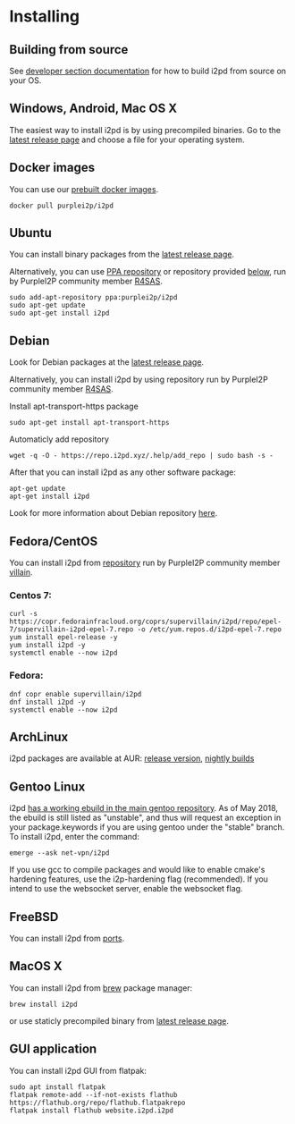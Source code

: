 Installing
==========

Building from source
--------------------

See [developer section documentation](../devs/building/requirements.md) for how to build i2pd from source on your OS.


Windows, Android, Mac OS X  
--------------------------

The easiest way to install i2pd is by using precompiled binaries. 
Go to the [latest release page](https://github.com/PurpleI2P/i2pd/releases/latest) and choose a file for your operating system.


## Docker images

You can use our [prebuilt docker images](https://hub.docker.com/r/purplei2p/i2pd/).

    docker pull purplei2p/i2pd


## Ubuntu

You can install binary packages from the [latest release page](https://github.com/PurpleI2P/i2pd/releases/latest). 

Alternatively, you can use [PPA repository](https://launchpad.net/~purplei2p/+archive/ubuntu/i2pd) or repository provided [below](#debian), run by PurpleI2P community member [R4SAS](https://twitter.com/i2pr4sas).

    sudo add-apt-repository ppa:purplei2p/i2pd
    sudo apt-get update
    sudo apt-get install i2pd


## Debian

Look for Debian packages at the [latest release page](https://github.com/PurpleI2P/i2pd/releases/latest).

Alternatively, you can install i2pd by using repository run by PurpleI2P community member [R4SAS](https://twitter.com/i2pr4sas).

Install apt-transport-https package

    sudo apt-get install apt-transport-https

Automaticly add repository

    wget -q -O - https://repo.i2pd.xyz/.help/add_repo | sudo bash -s -

After that you can install i2pd as any other software package:

    apt-get update
    apt-get install i2pd

Look for more information about Debian repository [here](https://repo.i2pd.xyz/.help/readme.txt).

## Fedora/CentOS

You can install i2pd from [repository](https://copr.fedorainfracloud.org/coprs/supervillain/i2pd/) 
run by PurpleI2P community member [villain](https://twitter.com/el_villano_loco).

### Centos 7:

    curl -s https://copr.fedorainfracloud.org/coprs/supervillain/i2pd/repo/epel-7/supervillain-i2pd-epel-7.repo -o /etc/yum.repos.d/i2pd-epel-7.repo
    yum install epel-release -y
    yum install i2pd -y
    systemctl enable --now i2pd

### Fedora:

    dnf copr enable supervillain/i2pd
    dnf install i2pd -y
    systemctl enable --now i2pd


## ArchLinux

i2pd packages are available at AUR: [release version](https://aur.archlinux.org/packages/i2pd/),
[nightly builds](https://aur.archlinux.org/packages/i2pd-git/)

## Gentoo Linux

i2pd [has a working ebuild in the main gentoo repository](https://packages.gentoo.org/packages/net-vpn/i2pd). As of May 2018, the ebuild 
is still listed as "unstable", and thus will request an exception in your package.keywords if you are using gentoo under the "stable" branch.
To install i2pd, enter the command:
    
    emerge --ask net-vpn/i2pd

If you use gcc to compile packages and would like to enable cmake's hardening features, use the i2p-hardening flag (recommended).
If you intend to use the websocket server, enable the websocket flag.

FreeBSD
-------

You can install i2pd from [ports](https://www.freshports.org/security/i2pd/).

## MacOS X

You can install i2pd from [brew](https://brew.sh/) package manager:

    brew install i2pd

or use staticly precompiled binary from [latest release page](https://github.com/PurpleI2P/i2pd/releases/latest).

GUI application
---------------

You can install i2pd GUI from flatpak:

    sudo apt install flatpak
    flatpak remote-add --if-not-exists flathub https://flathub.org/repo/flathub.flatpakrepo
    flatpak install flathub website.i2pd.i2pd
